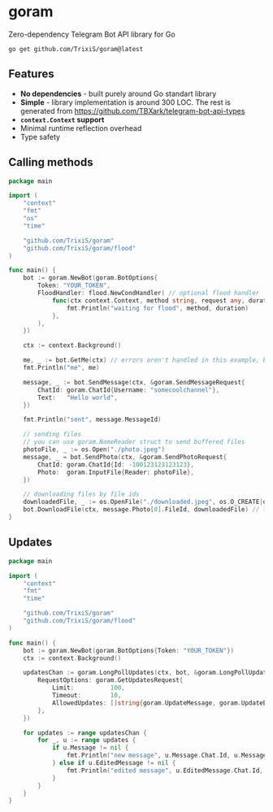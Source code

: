 # goram

Zero-dependency Telegram Bot API library for Go

```shell
go get github.com/TrixiS/goram@latest
```

## Features

- **No dependencies** - built purely around Go standart library
- **Simple** - library implementation is around 300 LOC. The rest is generated from <https://github.com/TBXark/telegram-bot-api-types>
- **`context.Context` support**
- Minimal runtime reflection overhead
- Type safety

## Calling methods

```Go
package main

import (
    "context"
    "fmt"
    "os"
    "time"

    "github.com/TrixiS/goram"
    "github.com/TrixiS/goram/flood"
)

func main() {
    bot := goram.NewBot(goram.BotOptions{
        Token: "YOUR_TOKEN",
        FloodHandler: flood.NewCondHandler( // optional flood handler
            func(ctx context.Context, method string, request any, duration time.Duration) {
                fmt.Println("waiting for flood", method, duration)
            },
        ),
    })

    ctx := context.Background()

    me, _ := bot.GetMe(ctx) // errors aren't handled in this example, but you should do it
    fmt.Println("me", me)

    message, _ := bot.SendMessage(ctx, &goram.SendMessageRequest{
        ChatId: goram.ChatId{Username: "somecoolchannel"},
        Text:   "Hello world",
    })

    fmt.Println("sent", message.MessageId)

    // sending files
    // you can use goram.NameReader struct to send buffered files
    photoFile, _ := os.Open("./photo.jpeg")
    message, _ = bot.SendPhoto(ctx, &goram.SendPhotoRequest{
        ChatId: goram.ChatId{Id: -100123123123123},
        Photo:  goram.InputFile{Reader: photoFile},
    })

    // downloading files by file ids
    downloadedFile, _ := os.OpenFile("./downloaded.jpeg", os.O_CREATE|os.O_WRONLY, 0o660)
    bot.DownloadFile(ctx, message.Photo[0].FileId, downloadedFile) // takes io.Writer
}
```

## Updates

```Go
package main

import (
    "context"
    "fmt"
    "time"

    "github.com/TrixiS/goram"
    "github.com/TrixiS/goram/flood"
)

func main() {
    bot := goram.NewBot(goram.BotOptions{Token: "YOUR_TOKEN"})
    ctx := context.Background()

    updatesChan := goram.LongPollUpdates(ctx, bot, &goram.LongPollUpdatesOptions{
        RequestOptions: goram.GetUpdatesRequest{
            Limit:          100,
            Timeout:        10,
            AllowedUpdates: []string{goram.UpdateMessage, goram.UpdateEditedMessage},
        },
    })

    for updates := range updatesChan {
        for _, u := range updates {
            if u.Message != nil {
                fmt.Println("new message", u.Message.Chat.Id, u.Message.Text, u.Message.MessageId)
            } else if u.EditedMessage != nil {
                fmt.Println("edited message", u.EditedMessage.Chat.Id, u.EditedMessage.MessageId)
            }
        }
    }
}
```

